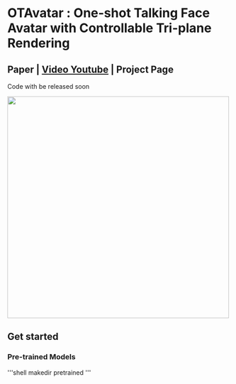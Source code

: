 # OTAvatar : One-shot Talking Face Avatar with Controllable Tri-plane Rendering
## Paper | [Video Youtube](https://youtu.be/qpIoMYFr7Aw) | Project Page 
Code with be released soon

<img src="figures/demoFigure.pdf" width = "500px"/>

## Get started
### Pre-trained Models
'''shell
makedir pretrained
'''
